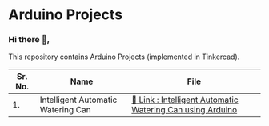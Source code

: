 <h1> Arduino Projects </h1>

### Hi there 👋,
<p> This repository contains Arduino Projects (implemented in Tinkercad). </p>


| Sr. No. | Name | File |
|------|------|------|
|1.|Intelligent Automatic Watering Can|[🔗 Link : Intelligent Automatic Watering Can using Arduino](https://github.com/LittleHypnotist/Arduino_Projects/blob/main/Projects/Intelligent%20Automatic%20Watering%20Can.md)|
